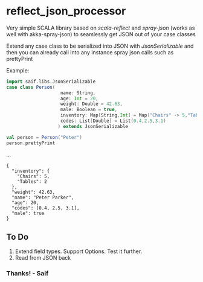 # reflect_json_processor

Very simple SCALA library based on *scala-reflect* and *spray-json* (works as well with akka-spray-json) to seamlessly get JSON out of your case classes

Extend any case class to be serialized into JSON with *JsonSerializable* and then you can already call into any instance spray json calls such as prettyPrint

Example:

```scala
import saif.libs.JsonSerializable
case class Person(
                    name: String,
                    age: Int = 20,
                    weight: Double = 42.63,
                    male: Boolean = true,
                    inventory: Map[String,Int] = Map("Chairs" -> 5,"Tables" -> 2),
                    codes: List[Double] = List(0.4,2.5,3.1)
                   ) extends JsonSerializable

val person = Person("Peter")
person.prettyPrint
```
...
```
{
  "inventory": {
    "Chairs": 5,
    "Tables": 2
  },
  "weight": 42.63,
  "name": "Peter Parker",
  "age": 20,
  "codes": [0.4, 2.5, 3.1],
  "male": true
}
```

## To Do

1. Extend field types. Support Options. Test it further.
2. Read from JSON back

### Thanks! - Saif
